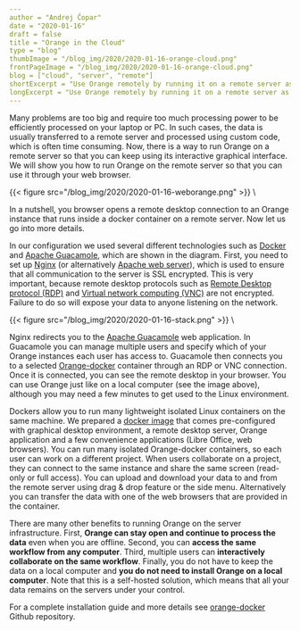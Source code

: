 ```yaml
---
author = "Andrej Čopar"
date = "2020-01-16"
draft = false
title = "Orange in the Cloud"
type = "blog"
thumbImage = "/blog_img/2020/2020-01-16-orange-cloud.png"
frontPageImage = "/blog_img/2020/2020-01-16-orange-cloud.png"
blog = ["cloud", "server", "remote"]
shortExcerpt = "Use Orange remotely by running it on a remote server as a docker container."
longExcerpt = "Use Orange remotely by running it on a remote server as a docker container."
---
```


Many problems are too big and require too much processing power to be efficiently processed on your laptop or PC. In such cases, the data is usually transferred to a remote server and processed using custom code, which is often time consuming. Now, there is a way to run Orange on a remote server so that you can keep using its interactive graphical interface. We will show you how to run Orange on the remote server so that you can use it through your web browser.

{{< figure src="/blog_img/2020/2020-01-16-weborange.png" >}}
\

In a nutshell, you browser opens a remote desktop connection to an Orange instance that runs inside a docker container on a remote server. Now let us go into more details.

In our configuration we used several different technologies such as [Docker](https://www.docker.com/) and [Apache Guacamole](https://guacamole.apache.org/), which are shown in the diagram. First, you need to set up [Nginx](https://nginx.org/en/) (or alternatively [Apache web server](https://httpd.apache.org/)), which is used to ensure that all communication to the server is SSL encrypted. This is very important, because remote desktop protocols such as [Remote Desktop protocol (RDP)](https://en.wikipedia.org/wiki/Remote_Desktop_Protocol) and [Virtual network computing (VNC)](https://en.wikipedia.org/wiki/Virtual_Network_Computing) are not encrypted. Failure to do so will expose your data to anyone listening on the network.

{{< figure src="/blog_img/2020/2020-01-16-stack.png" >}}
\

Nginx redirects you to the [Apache Guacamole](https://guacamole.apache.org/) web application. In Guacamole you can manage multiple users and specify which of your Orange instances each user has access to. Guacamole then connects you to a selected [Orange-docker](https://github.com/biolab/orange-docker) container through an RDP or VNC connection. Once it is connected, you can see the remote desktop in your browser. You can use Orange just like on a local computer (see the image above), although you may need a few minutes to get used to the Linux environment.

Dockers allow you to run many lightweight isolated Linux containers on the same machine. We prepared a [docker image](https://github.com/biolab/orange-docker) that comes pre-configured with graphical desktop environment, a remote desktop server, Orange application and a few convenience applications (Libre Office, web browsers). You can run many isolated Orange-docker containers, so each user can work on a different project. When users collaborate on a project, they can connect to the same instance and share the same screen (read-only or full access). You can upload and download your data to and from the remote server using drag & drop feature or the side menu. Alternatively you can transfer the data with one of the web browsers that are provided in the container.

There are many other benefits to running Orange on the server infrastructure. First, **Orange can stay open and continue to process the data** even when you are offline. Second, you can **access the same workflow from any computer**. Third, multiple users can **interactively collaborate on the same workflow**. Finally, you do not have to keep the data on a local computer and **you do not need to install Orange on a local computer**. Note that this is a self-hosted solution, which means that all your data remains on the servers under your control.

For a complete installation guide and more details see [orange-docker](https://github.com/biolab/orange-docker) Github repository.
